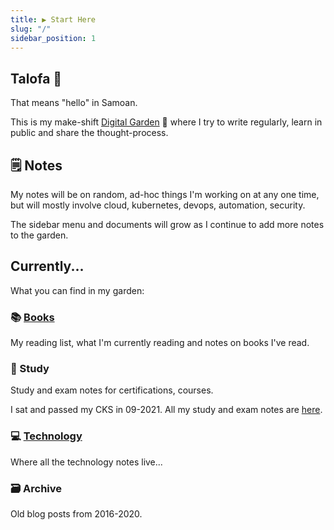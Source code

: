 ```yaml
---
title: ▶ Start Here
slug: "/"
sidebar_position: 1
---
```


## Talofa 👋

That means "hello" in Samoan.

This is my make-shift [Digital Garden](https://joelhooks.com/digital-garden) 🌱 where I try to write regularly, learn in public and share the thought-process.

## 🗒 Notes

My notes will be on random, ad-hoc things I'm working on at any one time, but will mostly involve cloud, kubernetes, devops, automation, security.

The sidebar menu and documents will grow as I continue to add more notes to the garden.

## Currently...

What you can find in my garden:

### 📚 [Books](books/reading-list.md)

My reading list, what I'm currently reading and notes on books I've read.

### 📗 Study

Study and exam notes for certifications, courses.

I sat and passed my CKS in 09-2021. All my study and exam notes are [here](study/CKS/README.md).

### 💻 [Technology](technology/)

Where all the technology notes live...

### 🗃 Archive

Old blog posts from 2016-2020.
